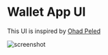 # Wallet App UI

This UI is inspired by [Ohad Peled](https://dribbble.com/shots/9084817-Conceptual-Dashboard-Screen)

![screenshot](https://imgur.com/19w6Si6)
